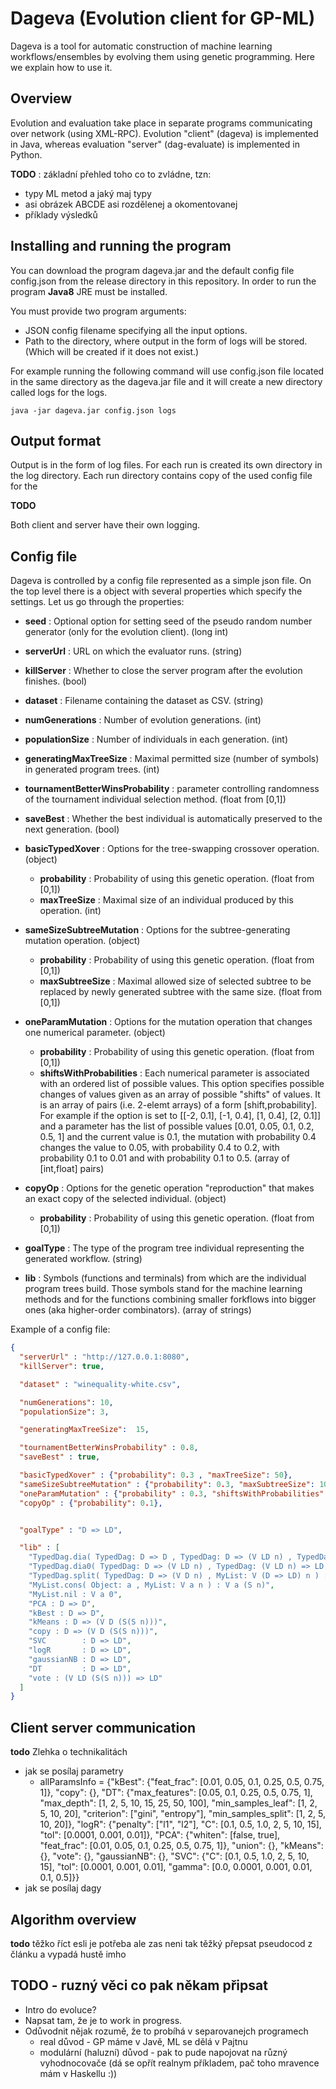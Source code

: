 Dageva (Evolution client for GP-ML)
===================================

 Dageva is a tool for automatic construction of machine learning workflows/ensembles by evolving them using genetic programming.
 Here we explain how to use it.


Overview
--------

 Evolution and evaluation take place in separate programs communicating over network (using XML-RPC).
 Evolution "client" (dageva) is implemented in Java, whereas evaluation "server" (dag-evaluate) is implemented in Python.


 __TODO__  : základní přehled toho co to zvládne, tzn: 
  * typy ML metod a jaký maj typy
  * asi obrázek ABCDE asi rozdělenej a okomentovanej
  * příklady výsledků



  
Installing and running the program
----------------------------------

 You can download the program dageva.jar and the default config file config.json from the release directory in this repository. 
 In order to run the program __Java8__ JRE must be installed.

 You must provide two program arguments: 
  * JSON config filename specifying all the input options.
  * Path to the directory, where output in the form of logs will be stored. (Which will be created if it does not exist.)

For example running the following command will use config.json file located in the same directory as the dageva.jar file
and it will create a new directory called logs for the logs. 

```
java -jar dageva.jar config.json logs
```

Output format
-------------

Output is in the form of log files. 
For each run is created its own directory in the log directory.
Each run directory contains copy of the used config file for the 

__TODO__

Both client and server have their own logging.

Config file
-----------

 Dageva is controlled by a config file represented as a simple json file.
 On the top level there is a object with several properties which specify the settings.
 Let us go through the properties:

  * __seed__ : Optional option for setting seed of the pseudo random number generator (only for the evolution client). (long int)   
  * __serverUrl__ : URL on which the evaluator runs. (string) 
  * __killServer__ : Whether to close the server program after the evolution finishes. (bool)
  * __dataset__ : Filename containing the dataset as CSV. (string)
  * __numGenerations__ : Number of evolution generations. (int)
  * __populationSize__ : Number of individuals in each generation. (int)
  * __generatingMaxTreeSize__ : Maximal permitted size (number of symbols) in generated program trees. (int)
  * __tournamentBetterWinsProbability__ : parameter controlling randomness of the tournament individual selection method. (float from \[0,1\])
  * __saveBest__ : Whether the best individual is automatically preserved to the next generation. (bool)  
  * __basicTypedXover__ : Options for the tree-swapping crossover operation. (object)
    * __probability__ : Probability of using this genetic operation. (float from \[0,1\])
    * __maxTreeSize__ : Maximal size of an individual produced by this operation. (int)
  * __sameSizeSubtreeMutation__ : Options for the subtree-generating  mutation operation. (object)
    * __probability__ : Probability of using this genetic operation. (float from \[0,1\])
    * __maxSubtreeSize__ : Maximal allowed size of selected subtree to be replaced by newly generated subtree with the same size. (float from \[0,1\]) 
  * __oneParamMutation__ : Options for the mutation operation that changes one numerical parameter. (object)
    * __probability__ : Probability of using this genetic operation. (float from \[0,1\])
    * __shiftsWithProbabilities__  : Each numerical parameter is associated with an ordered list of possible values.
                                     This option specifies possible changes of values given as an array of possible
                                     "shifts" of values. It is an array of pairs (i.e. 2-elemt arrays) of a form \[shift,probability\].
                                     For example if the option is set to \[\[-2, 0.1], \[-1, 0.4\], \[1, 0.4\], \[2, 0.1\]\] 
                                     and a parameter has the list of possible values \[0.01, 0.05, 0.1, 0.2, 0.5, 1\]
                                     and the current value is 0.1, the mutation with probability 0.4 changes the value to 0.05,
                                     with probability 0.4 to 0.2, with probability 0.1 to 0.01 and with probability 0.1 to 0.5. 
                                     (array of \[int,float\] pairs)
  * __copyOp__ : Options for the genetic operation "reproduction" that makes an exact copy of the selected individual. (object)
    * __probability__ : Probability of using this genetic operation. (float from \[0,1\])
    
  * __goalType__ : The type of the program tree individual representing the generated workflow.  (string)
  * __lib__ : Symbols (functions and terminals) from which are the individual program trees build. 
              Those symbols stand for the machine learning methods and for the  functions combining smaller forkflows into
              bigger ones (aka higher-order combinators).  (array of strings)

Example of a config file:
    
```json
{
  "serverUrl" : "http://127.0.0.1:8080",
  "killServer": true,

  "dataset" : "winequality-white.csv",

  "numGenerations": 10,
  "populationSize": 3,

  "generatingMaxTreeSize":  15,

  "tournamentBetterWinsProbability" : 0.8,
  "saveBest" : true,

  "basicTypedXover" : {"probability": 0.3 , "maxTreeSize": 50},
  "sameSizeSubtreeMutation" : {"probability": 0.3, "maxSubtreeSize": 10},
  "oneParamMutation" : {"probability" : 0.3, "shiftsWithProbabilities": [[-2, 0.1], [-1, 0.4], [1, 0.4], [2, 0.1]]},
  "copyOp" : {"probability": 0.1},


  "goalType" : "D => LD",

  "lib" : [
    "TypedDag.dia( TypedDag: D => D , TypedDag: D => (V LD n) , TypedDag: (V LD n) => LD ) : D => LD",
    "TypedDag.dia0( TypedDag: D => (V LD n) , TypedDag: (V LD n) => LD ) : D => LD",
    "TypedDag.split( TypedDag: D => (V D n) , MyList: V (D => LD) n ) : D => (V LD n)",
    "MyList.cons( Object: a , MyList: V a n ) : V a (S n)",
    "MyList.nil : V a 0",
    "PCA : D => D",
    "kBest : D => D",
    "kMeans : D => (V D (S(S n)))",
    "copy : D => (V D (S(S n)))",
    "SVC        : D => LD",
    "logR       : D => LD",
    "gaussianNB : D => LD",
    "DT         : D => LD",
    "vote : (V LD (S(S n))) => LD"
  ]
}
```
    
    



Client server communication
---------------------------

__todo__ Zlehka o technikalitách 
 * jak se posílaj parametry 
   *  allParamsInfo = {"kBest": {"feat_frac": \[0.01, 0.05, 0.1, 0.25, 0.5, 0.75, 1\]}, "copy": {}, "DT": {"max_features": \[0.05, 0.1, 0.25, 0.5, 0.75, 1\], "max_depth": \[1, 2, 5, 10, 15, 25, 50, 100\], "min_samples_leaf": \[1, 2, 5, 10, 20\],
      "criterion": \["gini", "entropy"\], "min_samples_split": \[1, 2, 5, 10, 20\]}, "logR": {"penalty": \["l1", "l2"\], "C": \[0.1, 0.5, 1.0, 2, 5, 10, 15\], "tol": \[0.0001, 0.001, 0.01]}, "PCA": {"whiten": \[false, true\], 
      "feat_frac": \[0.01, 0.05, 0.1, 0.25, 0.5, 0.75, 1\]}, "union": {}, "kMeans": {}, "vote": {}, "gaussianNB": {}, "SVC": {"C": \[0.1, 0.5, 1.0, 2, 5, 10, 15\], "tol": \[0.0001, 0.001, 0.01\], "gamma": \[0.0, 0.0001, 0.001, 0.01, 0.1, 0.5\]}}
 * jak se posílaj dagy


Algorithm overview
------------------

__todo__ těžko říct esli je potřeba ale zas neni tak těžký přepsat pseudocod z článku a vypadá hustě imho



TODO - ruzný věci co pak někam připsat
--------------------------------------

 * Intro do evoluce?
 * Napsat tam, že je to work in progress.
 * Odůvodnit nějak rozumě, že to probíhá v separovanejch programech
   * real důvod - GP máme v Javě, ML se dělá v Pajtnu
   * modulární (haluzní) důvod - pak to pude napojovat na různý vyhodnocovače (dá se opřít realnym příkladem, pač toho mravence mám  v Haskellu :))

